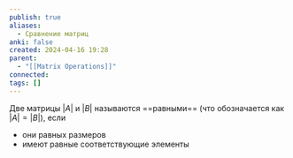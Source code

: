```yaml
---
publish: true
aliases:
  - Сравнение матриц
anki: false
created: 2024-04-16 19:28
parent:
  - "[[Matrix Operations]]"
connected: 
tags: []
---
```


Две матрицы $|A|$ и $|B|$ называются ==равными== (что обозначается как  $|A| = |B|$), если
- они равных размеров
- имеют равные соответствующие элементы


